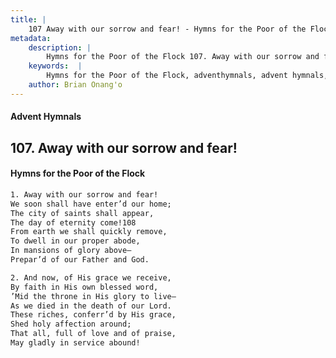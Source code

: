 ```yaml
---
title: |
    107 Away with our sorrow and fear! - Hymns for the Poor of the Flock
metadata:
    description: |
        Hymns for the Poor of the Flock 107. Away with our sorrow and fear!. Away with our sorrow and fear! We soon shall have enter’d our home;  The city of saints shall appear, The day of eternity come!108 From earth we shall quickly remove, To dwell in our proper abode, In mansions of glory above— Prepar’d of our Father and God. 
    keywords:  |
        Hymns for the Poor of the Flock, adventhymnals, advent hymnals, Away with our sorrow and fear!, Away with our sorrow and fear!, 
    author: Brian Onang'o
---
```


#### Advent Hymnals
## 107. Away with our sorrow and fear!
####  Hymns for the Poor of the Flock

```txt
1. Away with our sorrow and fear!
We soon shall have enter’d our home; 
The city of saints shall appear,
The day of eternity come!108
From earth we shall quickly remove,
To dwell in our proper abode,
In mansions of glory above—
Prepar’d of our Father and God.

2. And now, of His grace we receive,
By faith in His own blessed word,
’Mid the throne in His glory to live—
As we died in the death of our Lord.
These riches, conferr’d by His grace,
Shed holy affection around;
That all, full of love and of praise,
May gladly in service abound!
```